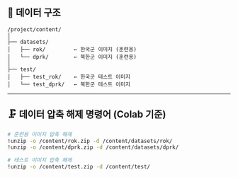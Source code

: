 ## 📁 데이터 구조
<pre><code>/project/content/
│
├── datasets/
│   ├── rok/         ← 한국군 이미지 (훈련용)
│   └── dprk/        ← 북한군 이미지 (훈련용)
│
├── test/
│   ├── test_rok/    ← 한국군 테스트 이미지
│   └── test_dprk/   ← 북한군 테스트 이미지
</code></pre>

---

## 🗜️ 데이터 압축 해제 명령어 (Colab 기준)

```bash
# 훈련용 이미지 압축 해제
!unzip -o /content/rok.zip -d /content/datasets/rok/
!unzip -o /content/dprk.zip -d /content/datasets/dprk/

# 테스트 이미지 압축 해제
!unzip -o /content/test.zip -d /content/test/
```
